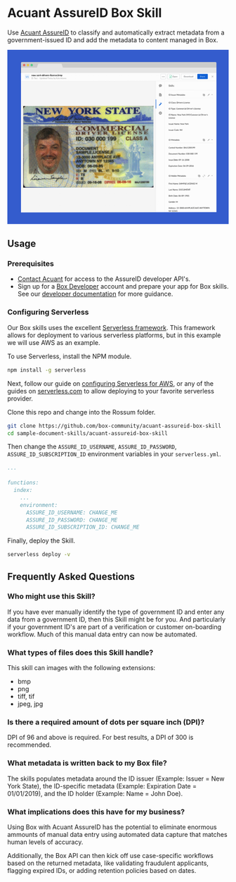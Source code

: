 # Acuant AssureID Box Skill
Use [Acuant AssureID](https://www.acuantcorp.com/products/assureid-identity-verification-software/) to classify and automatically extract metadata from a government-issued ID and add the metadata to content managed in Box.

![Government ID Image](/acuant-assureid-box-skill/images/acuant-assure-id-skill.png)

## Usage

### Prerequisites

* [Contact Acuant](https://www.acuantcorp.com/lets-talk/) for access to the AssureID developer API's.
* Sign up for a [Box Developer](https://developer.box.com/) account and prepare your app for Box skills. See our [developer documentation](https://developer.box.com/docs/box-skills) for more guidance. 

### Configuring Serverless

Our Box skills uses the excellent [Serverless framework](https://serverless.com/). This framework allows for deployment to various serverless platforms, but in this example we will use AWS as an example.

To use Serverless, install the NPM module.

```bash
npm install -g serverless
```

Next, follow our guide on [configuring Serverless for AWS](../AWS_CONFIGURATION.md), or any of the guides on [serverless.com](https://serverless.com/) to allow deploying to your favorite serverless provider.


Clone this repo and change into the Rossum folder.

```bash
git clone https://github.com/box-community/acuant-assureid-box-skill
cd sample-document-skills/acuant-assureid-box-skill
```

Then change the `ASSURE_ID_USERNAME`, `ASSURE_ID_PASSWORD`, `ASSURE_ID_SUBSCRIPTION_ID` environment variables in your `serverless.yml`.

```yaml
...

functions:
  index:
    ...
    environment:
      ASSURE_ID_USERNAME: CHANGE_ME
      ASSURE_ID_PASSWORD: CHANGE_ME
      ASSURE_ID_SUBSCRIPTION_ID: CHANGE_ME
```

Finally, deploy the Skill.

```bash
serverless deploy -v
```

## Frequently Asked Questions

### Who might use this Skill?
If you have ever manually identify the type of government ID and enter any data from a government ID, then this Skill might be for you. And particularly if your government ID's are part of a verification or customer on-boarding workflow. Much of this manual data entry can now be automated.

### What types of files does this Skill handle?
This skill can images with the following extensions:
* bmp
* png
* tiff, tif
* jpeg, jpg

### Is there a required amount of dots per square inch (DPI)?
DPI of 96 and above is required. For best results, a DPI of 300 is recommended.

### What metadata is written back to my Box file?
The skills populates metadata around the ID issuer (Example: Issuer = New York State), the ID-specific metadata (Example: Expiration Date = 01/01/2019), and the ID holder (Example: Name = John Doe).

### What implications does this have for my business?
Using Box with Acuant AssureID has the potential to eliminate enormous ammounts of manual data entry using automated data capture that matches human levels of accuracy.

Additionally, the Box API can then kick off use case-specific workflows based on the returned metadata, like validating fraudulent applicants, flagging expired IDs, or adding retention policies based on dates.